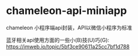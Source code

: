 # chameleon-api-miniapp
chameleon 小程序端api封装，API以微信小程序为标准

蓝牙相关api使用方面的一些小(B)技(U)巧(G): https://imweb.io/topic/5bf3ce90611a25cc7bf1d788